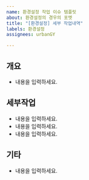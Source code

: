 ```yaml
---
name: 환경설정 작업 이슈 템플릿
about: 환경설정의 경우의 포멧
title: "[환경설정] 세부 작업내역"
labels: 환경설정
assignees: urbanGY

---
```


## 개요
- 내용을 입력하세요.

## 세부작업
- 내용을 입력하세요.
- 내용을 입력하세요.
- 내용을 입력하세요.

## 기타
- 내용을 입력하세요.
